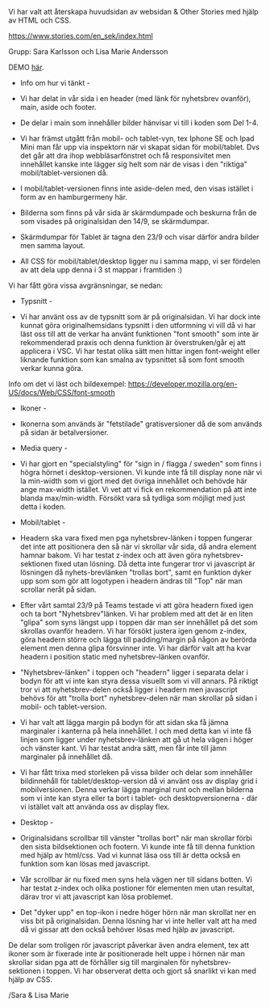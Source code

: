 Vi har valt att återskapa huvudsidan av websidan & Other Stories med hjälp av HTML och CSS.

https://www.stories.com/en_sek/index.html 

Grupp: Sara Karlsson och Lisa Marie Andersson

DEMO [här](https://frontendsara.github.io/CopyWebsite/).


- Info om hur vi tänkt -

* Vi har delat in vår sida i en header (med länk för nyhetsbrev ovanför), main, aside och footer. 

* De delar i main som innehåller bilder hänvisar vi till i koden som Del 1-4. 

* Vi har främst utgått från mobil- och tablet-vyn, tex Iphone SE och Ipad Mini man får upp via inspektorn när vi skapat sidan för mobil/tablet. Dvs det går att dra ihop webbläsarfönstret och få responsivitet men innehållet kanske inte lägger sig helt som när de visas i den "riktiga" mobil/tablet-versionen då. 

* I mobil/tablet-versionen finns inte aside-delen med, den visas istället i form av en hamburgermeny    här. 

* Bilderna som finns på vår sida är skärmdumpade och beskurna från de som visades på originalsidan den 
14/9, se skärmdumpar. 

* Skärmdumpar för Tablet är tagna den 23/9 och visar därför andra bilder men samma layout. 

* All CSS för mobil/tablet/desktop ligger nu i samma mapp, vi ser fördelen av att dela upp denna i 3 st mappar i framtiden :) 



Vi har fått göra vissa avgränsningar, se nedan:


 - Typsnitt -

* Vi har använt oss av de typsnitt som är på originalsidan. Vi har dock inte kunnat göra originalhemsidans typsnitt i den utformning vi vill då vi har läst oss till att de verkar ha använt funktionen "font smooth" som inte är rekommenderad praxis och denna funktion är överstruken/går ej att applicera i VSC. Vi har testat olika sätt men hittar ingen font-weight eller liknande funktion som kan smalna av typsnittet så som font smooth verkar kunna göra. 

Info om det vi läst och bildexempel: https://developer.mozilla.org/en-US/docs/Web/CSS/font-smooth


- Ikoner - 

* Ikonerna som används är "fetstilade" gratisversioner då de som används på sidan är betalversioner. 


 - Media query - 

 * Vi har gjort en "specialstyling" för "sign in / flagga / sweden" som finns i högra hörnet i desktop-versionen. Vi kunde inte få till display none när vi la min-width som vi gjort med det övriga innehållet och behövde här ange max-width istället. Vi vet att vi fick en rekommendation på att inte blanda max/min-width. Försökt vara så tydliga som möjligt med just detta i koden. 


 - Mobil/tablet - 

* Headern ska vara fixed men pga nyhetsbrev-länken i toppen fungerar det inte att positionera den så när vi skrollar vår sida, då andra element hamnar bakom. Vi har testat z-index och att även göra nyhetsbrev-sektionen fixed utan lösning. Då detta inte fungerar tror vi javascript är lösningen då nyhets-brevlänken "trollas bort", samt en funktion dyker upp som som gör att logotypen i headern ändras till "Top" när man scrollar neråt på sidan. 

* Efter vårt samtal 23/9 på Teams testade vi att göra headern fixed igen och ta bort "Nyhetsbrev"länken. Vi har problem med att det är en liten "glipa" som syns längst upp i toppen där man ser innehållet på det som skrollas ovanför headern. Vi har försökt justera igen genom z-index, göra headern större och lägga till padding/margin på någon av berörda element men denna glipa försvinner inte. Vi har därför valt att ha kvar headern i position static med nyhetsbrev-länken ovanför.  

* "Nyhetsbrev-länken" i toppen och "headern" ligger i separata delar i bodyn för att vi inte kan styra dessa visuellt som vi vill annars. På riktigt tror vi att nyhetsbrev-delen också ligger i headern men javascript behövs för att "trolla bort" nyhetsbrev-delen när man skrollar på sidan i mobil- och tablet-version.

* Vi har valt att lägga margin på bodyn för att sidan ska få jämna marginaler i kanterna på hela innehållet. I och med detta kan vi inte få linjen som ligger under nyhetsbrev-länken att gå ut hela vägen i höger och vänster kant. Vi har testat andra sätt, men får inte till jämn marginaler på innehållet då. 

* Vi har fått trixa med storleken på vissa bilder och delar som innehåller bildinnehåll för tablet/desktop-version då vi använt oss av display grid i mobilversionen. Denna verkar lägga marginal runt och mellan bilderna som vi inte kan styra eller ta bort i tablet- och desktopversionerna - där vi istället valt att använda oss av display flex.


- Desktop -

* Originalsidans scrollbar till vänster "trollas bort" när man skrollar förbi den sista bildsektionen och footern. Vi kunde inte få till denna funktion med hjälp av html/css. Vad vi kunnat läsa oss till är detta också en funktion som kan lösas med javascript.

* Vår scrollbar är nu fixed men syns hela vägen ner till sidans botten. Vi har testat z-index och olika postioner för elementen men utan resultat, därav tror vi att javascript kan lösa problemet.

* Det "dyker upp" en top-ikon i nedre höger hörn när man skrollat ner en viss bit på originalsidan. Denna lösning har vi inte heller valt att ha med då vi gissar att den också behöver lösas med hjälp av javascript.

De delar som troligen rör javascript påverkar även andra element, tex att ikoner som är fixerade inte är positionerade helt uppe i hörnen när man skrollar sidan pga att de förhåller sig till marginalen för nyhetsbrev-sektionen i toppen. Vi har observerat detta och gjort så snarlikt vi kan med hjälp av CSS.

/Sara & Lisa Marie